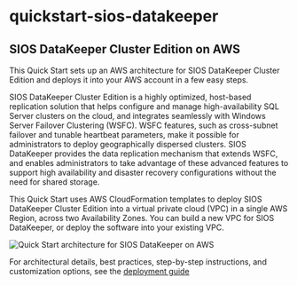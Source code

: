 # quickstart-sios-datakeeper
## SIOS DataKeeper Cluster Edition on AWS

This Quick Start sets up an AWS architecture for SIOS DataKeeper Cluster Edition and deploys it into your AWS account in a few easy steps.

SIOS DataKeeper Cluster Edition is a highly optimized, host-based replication solution that helps configure and manage high-availability SQL Server clusters on the cloud, and integrates seamlessly with Windows Server Failover Clustering (WSFC). WSFC features, such as cross-subnet failover and tunable heartbeat parameters, make it possible for administrators to deploy geographically dispersed clusters. SIOS DataKeeper provides the data replication mechanism that extends WSFC, and enables administrators to take advantage of these advanced features to support high availability and disaster recovery configurations without the need for shared storage.

This Quick Start uses AWS CloudFormation templates to deploy SIOS DataKeeper Cluster Edition into a virtual private cloud (VPC) in a single AWS Region, across two Availability Zones. You can build a new VPC for SIOS DataKeeper, or deploy the software into your existing VPC.

![Quick Start architecture for SIOS DataKeeper on AWS](https://d0.awsstatic.com/partner-network/QuickStart/datasheets/sios-datakeeper-on-aws-architecture.png)

For architectural details, best practices, step-by-step instructions, and customization options, see the [deployment guide](https://fwd.aws/RaPKr)
